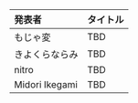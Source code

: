 | 発表者                           | タイトル                                                          |
|:---------------------------------|:------------------------------------------------------------------|
| もじゃ変                         | TBD                                                               |
| きよくらならみ                   | TBD                                                               |
| nitro                            | TBD                                                               |
| Midori Ikegami                   | TBD                                                               |
